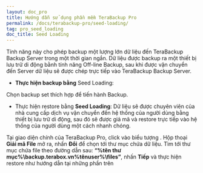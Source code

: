 ```yaml
---
layout: doc_pro
title: Hướng dẫn sử dụng phần mềm TeraBackup Pro
permalink: /docs/terabackup-pro/seed-loading/
tag: pro_seed_loading
doc_title: Seed Loading
---
```


Tính năng này cho phép backup một lượng lớn dữ liệu đến TeraBackup Backup Server trong một thời gian ngắn. Dữ liệu được backup ra một thiết bị lưu trữ di động bằnh tính năng Off-line Backup, sau khi được vận chuyển đến Server  dữ liệu sẽ được chép trực tiếp vào TeraBackup Backup Server.  

- **Thực hiện backup bằng** Seed Loading: 
    
Chọn backup set thích hợp để tiến hành Backup.  

- Thực hiện restore bằng **Seed Loading**: Dữ liệu sẽ được chuyên viên của nhà cung cấp dịch vụ vận chuyển đến hệ thống của người dùng bằng thiết bị lưu trữ di động, sau đó sẽ được giả mã và restore trực tiếp vào hệ thống của người dùng một cách nhanh chóng.  

Tại giao diện chính của TeraBackup Pro, click vào biểu tượng . Hộp thoại **Giải mã File** mở ra, nhấn **Đổi** để chọn tới thư mục chứa dữ liệu. Tìm tới thư mục chứa file theo đường dẫn sau: **“%tên thư mục%\backup.terabox.vn\%tênuser%\files”**, nhấn **Tiếp** và thực hiện restore như hướng dẫn tại những phần trên 